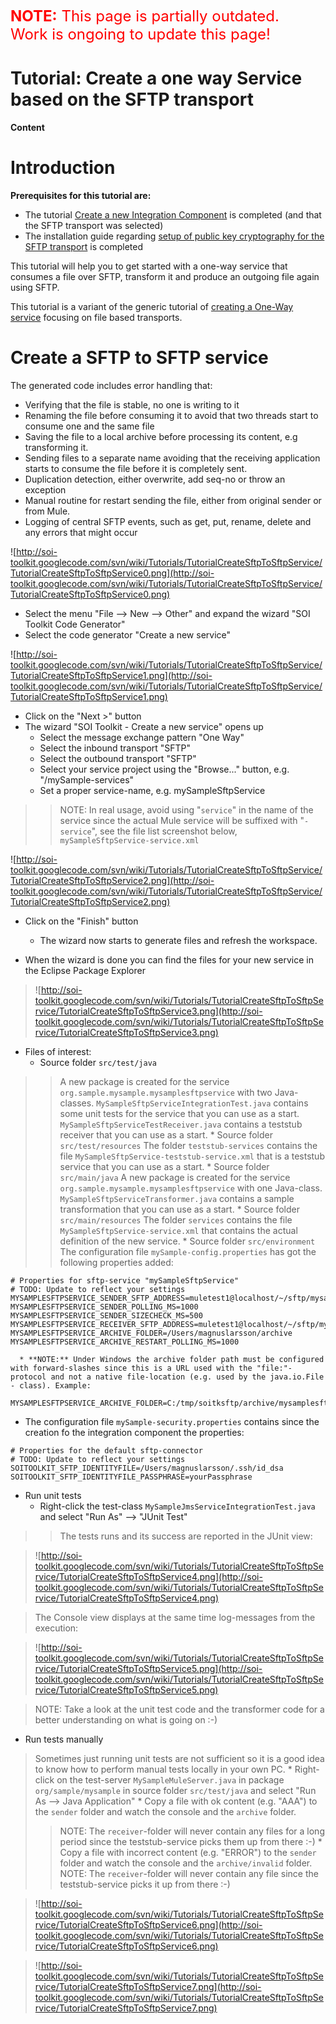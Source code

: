 <font color='red' size='5'><b>NOTE:</b> This page is partially outdated.<br />Work is ongoing to update this page!</font>

# Tutorial: Create a one way Service based on the SFTP transport #

**Content**


# Introduction #

**Prerequisites for this tutorial are:**
  * The tutorial [Create a new Integration Component](TutorialCreateIntegrationComponent.md) is completed (and that the SFTP transport was selected)
  * The installation guide regarding [setup of public key cryptography for the SFTP transport](InstallationGuide#Setup_of_public_key_cryptography_for_the_SFTP_transport.md) is completed

This tutorial will help you to get started with a one-way service that consumes a file over SFTP, transform it and produce an outgoing file again using SFTP.

This tutorial is a variant of the generic tutorial of [creating a One-Way service](TutorialCreateOneWayService.md) focusing on file based transports.

# Create a SFTP to SFTP service #

The generated code includes error handling that:
  * Verifying that the file is stable, no one is writing to it
  * Renaming the file before consuming it to avoid that two threads start to consume one and the same file
  * Saving the file to a local archive before processing its content, e.g transforming it.
  * Sending files to a separate name avoiding that the receiving application starts to consume the file before it is completely sent.
  * Duplication detection, either overwrite, add seq-no or throw an exception
  * Manual routine for restart sending the file, either from original sender or from Mule.
  * Logging of central SFTP events, such as get, put, rename, delete and any errors that might occur

![http://soi-toolkit.googlecode.com/svn/wiki/Tutorials/TutorialCreateSftpToSftpService/TutorialCreateSftpToSftpService0.png](http://soi-toolkit.googlecode.com/svn/wiki/Tutorials/TutorialCreateSftpToSftpService/TutorialCreateSftpToSftpService0.png)

  * Select the menu "File --> New --> Other" and expand the wizard "SOI Toolkit Code Generator"
  * Select the code generator "Create a new service"

![http://soi-toolkit.googlecode.com/svn/wiki/Tutorials/TutorialCreateSftpToSftpService/TutorialCreateSftpToSftpService1.png](http://soi-toolkit.googlecode.com/svn/wiki/Tutorials/TutorialCreateSftpToSftpService/TutorialCreateSftpToSftpService1.png)

  * Click on the "Next >" button
  * The wizard "SOI Toolkit - Create a new service" opens up
    * Select the message exchange pattern "One Way"
    * Select the inbound transport "SFTP"
    * Select the outbound transport "SFTP"
    * Select your service project using the "Browse..." button, e.g. "/mySample-services"
    * Set a proper service-name, e.g. mySampleSftpService
> > NOTE: In real usage, avoid using "`service`" in the name of the service since the actual Mule service will be suffixed with "`-service`", see the file list screenshot below,  `mySampleSftpService-service.xml`

![http://soi-toolkit.googlecode.com/svn/wiki/Tutorials/TutorialCreateSftpToSftpService/TutorialCreateSftpToSftpService2.png](http://soi-toolkit.googlecode.com/svn/wiki/Tutorials/TutorialCreateSftpToSftpService/TutorialCreateSftpToSftpService2.png)

  * Click on the "Finish" button
    * The wizard now starts to generate files and refresh the workspace.

  * When the wizard is done you can find the files for your new service in the Eclipse Package Explorer


> ![http://soi-toolkit.googlecode.com/svn/wiki/Tutorials/TutorialCreateSftpToSftpService/TutorialCreateSftpToSftpService3.png](http://soi-toolkit.googlecode.com/svn/wiki/Tutorials/TutorialCreateSftpToSftpService/TutorialCreateSftpToSftpService3.png)

  * Files of interest:
    * Source folder `src/test/java`
> > A new package is created for the service `org.sample.mysample.mysamplesftpservice` with two Java-classes.
> > `MySampleSftpServiceIntegrationTest.java` contains some unit tests for the service that you can use as a start.
> > `MySampleSftpServiceTestReceiver.java` contains a teststub receiver that you can use as a start.
    * Source folder `src/test/resources`
> > The folder `teststub-services` contains the file `MySampleSftpService-teststub-service.xml` that is a teststub service that you can use as a start.
    * Source folder `src/main/java`
> > A new package is created for the service `org.sample.mysample.mysamplesftpservice` with one Java-class.
> > `MySampleSftpServiceTransformer.java` contains a sample transformation that you can use as a start.
    * Source folder `src/main/resources`
> > The folder `services` contains the file `MySampleSftpService-service.xml` that contains the actual definition of the new service.
    * Source folder `src/environment`
> > The configuration file `mySample-config.properties` has got the following properties added:
```
# Properties for sftp-service "mySampleSftpService"
# TODO: Update to reflect your settings
MYSAMPLESFTPSERVICE_SENDER_SFTP_ADDRESS=muletest1@localhost/~/sftp/mysamplesftpservice/sender
MYSAMPLESFTPSERVICE_SENDER_POLLING_MS=1000
MYSAMPLESFTPSERVICE_SENDER_SIZECHECK_MS=500
MYSAMPLESFTPSERVICE_RECEIVER_SFTP_ADDRESS=muletest1@localhost/~/sftp/mysamplesftpservice/receiver
MYSAMPLESFTPSERVICE_ARCHIVE_FOLDER=/Users/magnuslarsson/archive
MYSAMPLESFTPSERVICE_ARCHIVE_RESTART_POLLING_MS=1000
```
      * **NOTE:** Under Windows the archive folder path must be configured with forward-slashes since this is a URL used with the "file:"-protocol and not a native file-location (e.g. used by the java.io.File - class). Example:
```
MYSAMPLESFTPSERVICE_ARCHIVE_FOLDER=C:/tmp/soitksftp/archive/mysamplesftpservice
```

  * The configuration file `mySample-security.properties` contains since the creation fo the integration component the properties:
```
# Properties for the default sftp-connector
# TODO: Update to reflect your settings
SOITOOLKIT_SFTP_IDENTITYFILE=/Users/magnuslarsson/.ssh/id_dsa
SOITOOLKIT_SFTP_IDENTITYFILE_PASSPHRASE=yourPassphrase
```

  * Run unit tests
    * Right-click the test-class `MySampleJmsServiceIntegrationTest.java` and select "Run As" --> "JUnit Test"
> > The tests runs and its success are reported in the JUnit view:


> ![http://soi-toolkit.googlecode.com/svn/wiki/Tutorials/TutorialCreateSftpToSftpService/TutorialCreateSftpToSftpService4.png](http://soi-toolkit.googlecode.com/svn/wiki/Tutorials/TutorialCreateSftpToSftpService/TutorialCreateSftpToSftpService4.png)

> The Console view displays at the same time log-messages from the execution:

> ![http://soi-toolkit.googlecode.com/svn/wiki/Tutorials/TutorialCreateSftpToSftpService/TutorialCreateSftpToSftpService5.png](http://soi-toolkit.googlecode.com/svn/wiki/Tutorials/TutorialCreateSftpToSftpService/TutorialCreateSftpToSftpService5.png)

> NOTE: Take a look at the unit test code and the transformer code for a better understanding on what is going on :-)

  * Run tests manually
> Sometimes just running unit tests are not sufficient so it is a good idea to know how to perform manual tests locally in your own PC.
    * Right-click on the test-server `MySampleMuleServer.java` in package `org/sample/mysample` in source folder `src/test/java` and select "Run As --> Java Application"
    * Copy a file with ok content (e.g. "AAA") to the `sender` folder and watch the console and the `archive` folder.
> > NOTE: The `receiver`-folder will never contain any files for a long period since the teststub-service picks them up from there :-)
    * Copy a file with incorrect content (e.g. "ERROR") to the `sender` folder and watch the console and the `archive/invalid` folder.
> > NOTE: The `receiver`-folder will never contain any file since the teststub-service picks it up from there :-)


> ![http://soi-toolkit.googlecode.com/svn/wiki/Tutorials/TutorialCreateSftpToSftpService/TutorialCreateSftpToSftpService6.png](http://soi-toolkit.googlecode.com/svn/wiki/Tutorials/TutorialCreateSftpToSftpService/TutorialCreateSftpToSftpService6.png)

> ![http://soi-toolkit.googlecode.com/svn/wiki/Tutorials/TutorialCreateSftpToSftpService/TutorialCreateSftpToSftpService7.png](http://soi-toolkit.googlecode.com/svn/wiki/Tutorials/TutorialCreateSftpToSftpService/TutorialCreateSftpToSftpService7.png)